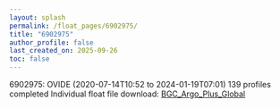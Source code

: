```yaml
---
layout: splash
permalink: /float_pages/6902975/
title: "6902975"
author_profile: false
last_created_on: 2025-09-26
toc: false
---
```

 
6902975: OVIDE (2020-07-14T10:52 to 2024-01-19T07:01)
139 profiles completed
Individual float file download: [BGC_Argo_Plus_Global](https://ftp.soest.hawaii.edu/bgc_argo_plus/Individual_Floats/outliers_removed/6902975_Sprof_processed.nc)
